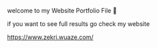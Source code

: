 welcome to my Website Portfolio File 👋

if you want to see full results go check my website 

https://www.zekri.wuaze.com/
